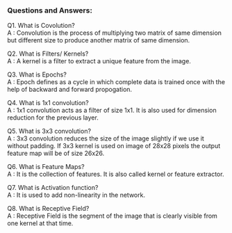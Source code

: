 ### Questions and Answers:

Q1. What is Covolution?<br/>
A : Convolution is the process of multiplying two matrix of same dimension but different size to produce another matrix of same dimension.


Q2. What is Filters/ Kernels?<br/>
A : A kernel is a filter to extract a unique feature from the image.


Q3. What is Epochs?<br/>
A : Epoch defines as a cycle in which complete data is trained once with the help of backward and forward 		propogation.


Q4. What is 1x1 convolution?<br/>
A : 1x1 convolution acts as a filter of size 1x1. It is also used for dimension reduction for the previous 		layer.


Q5. What is 3x3 convolution?<br/>
A : 3x3 convolution reduces the size of the image slightly if we use it without padding. If 3x3 kernel is 		used on image of 28x28 pixels the output feature map will be of size 26x26.


Q6. What is Feature Maps?<br/>
A : It is the collection of features. It is also called kernel or feature extractor.


Q7. What is Activation function?<br/>
A : It is used to add non-linearity in the network.


Q8. What is Receptive Field?<br/>
A : Receptive Field is the segment of the image that is clearly visible from one kernel at that time. 